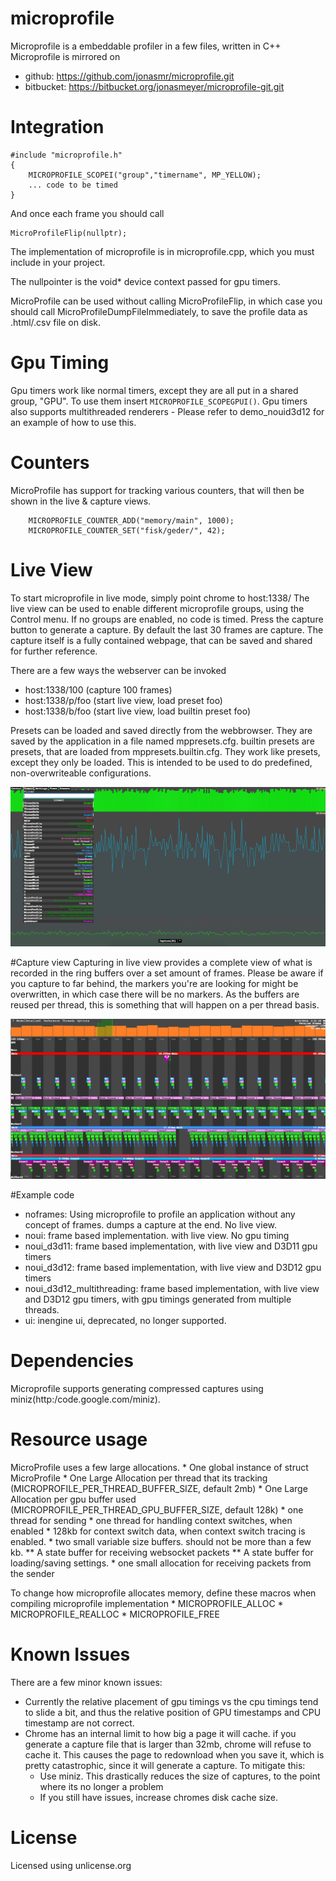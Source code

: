 # microprofile

Microprofile is a embeddable profiler in a few files, written in C++
Microprofile is mirrored on 
* github: https://github.com/jonasmr/microprofile.git
* bitbucket: https://bitbucket.org/jonasmeyer/microprofile-git.git

# Integration

```
#include "microprofile.h"
{
	MICROPROFILE_SCOPEI("group","timername", MP_YELLOW);
	... code to be timed
}
```

And once each frame you should call

```
MicroProfileFlip(nullptr);
```

The implementation of microprofile is in microprofile.cpp, which you must include in your project.

The nullpointer is the void* device context passed for gpu timers.

MicroProfile can be used without calling MicroProfileFlip, in which case you should call MicroProfileDumpFileImmediately, to save the profile data as .html/.csv file on disk.

# Gpu Timing
Gpu timers work like normal timers, except they are all put in a shared group, "GPU". To use them insert `MICROPROFILE_SCOPEGPUI()`.
Gpu timers also supports multithreaded renderers - Please refer to demo_nouid3d12 for an example of how to use this.

# Counters

MicroProfile has support for tracking various counters, that will then be shown in the live & capture views. 

```
	MICROPROFILE_COUNTER_ADD("memory/main", 1000);
	MICROPROFILE_COUNTER_SET("fisk/geder/", 42);
```

# Live View

To start microprofile in live mode, simply point chrome to host:1338/
The live view can be used to enable different microprofile groups, using the Control menu. If no groups are enabled, no code is timed. 
Press the capture button to generate a capture. By default the last 30 frames are capture.
The capture itself is a fully contained webpage, that can be saved and shared for further reference.

There are a few ways the webserver can be invoked
* host:1338/100 (capture 100 frames)
* host:1338/p/foo (start live view, load preset foo)
* host:1338/b/foo (start live view, load builtin preset foo)

Presets can be loaded and saved directly from the webbrowser. They are saved by the application in a file named mppresets.cfg.
builtin presets are presets, that are loaded from mppresets.builtin.cfg. They work like presets, except they only be loaded. This is intended to be used to do predefined, non-overwriteable configurations.

![Alt text](images/live.png?raw=true "Live screenshot")

#Capture view
Capturing in live view provides a complete view of what is recorded in the ring buffers over a set amount of frames. Please be aware if you capture to far behind, the markers you're are looking for might be overwritten, in which case there will be no markers. As the buffers are reused per thread, this is something that will happen on a per thread basis.


![Alt text](images/detailed.png?raw=true "Capture screenshot")

#Example code
* noframes: Using microprofile to profile an application without any concept of frames. dumps a capture at the end. No live view.
* noui: frame based implementation. with live view. No gpu timing
* noui_d3d11: frame based implementation, with live view and D3D11 gpu timers
* noui_d3d12: frame based implementation, with live view and D3D12 gpu timers
* noui_d3d12_multithreading: frame based implementation, with live view and D3D12 gpu timers, with gpu timings generated from multiple threads.
* ui: inengine ui, deprecated, no longer supported.


# Dependencies
Microprofile supports generating compressed captures using miniz(http:/code.google.com/miniz). 

# Resource usage
MicroProfile uses a few large allocations.
	* One global instance of struct MicroProfile
	* One Large Allocation per thread that its tracking (MICROPROFILE_PER_THREAD_BUFFER_SIZE, default 2mb)
	* One Large Allocation per gpu buffer used (MICROPROFILE_PER_THREAD_GPU_BUFFER_SIZE, default 128k)
	* one thread for sending
	* one thread for handling context switches, when enabled
	* 128kb for context switch data, when context switch tracing is enabled.
	* two small variable size buffers. should not be more than a few kb.
		** A state buffer for receiving websocket packets
		** A state buffer for loading/saving settings.
	* one small allocation for receiving packets from the sender

 To change how microprofile allocates memory, define these macros when compiling microprofile implementation
 	* MICROPROFILE_ALLOC
 	* MICROPROFILE_REALLOC
 	* MICROPROFILE_FREE


# Known Issues
There are a few minor known issues:
- Currently the relative placement of gpu timings vs the cpu timings tend to slide a bit, and thus the relative position of GPU timestamps and CPU timestamp are not correct.
- Chrome has an internal limit to how big a page it will cache. if you generate a capture file that is larger than 32mb, chrome will refuse to cache it. This causes the page to redownload when you save it, which is pretty catastrophic, since it will generate a capture. To mitigate this:
  - Use miniz. This drastically reduces the size of captures, to the point where its no longer a problem
  - If you still have issues, increase chromes disk cache size.

# License
Licensed using unlicense.org



